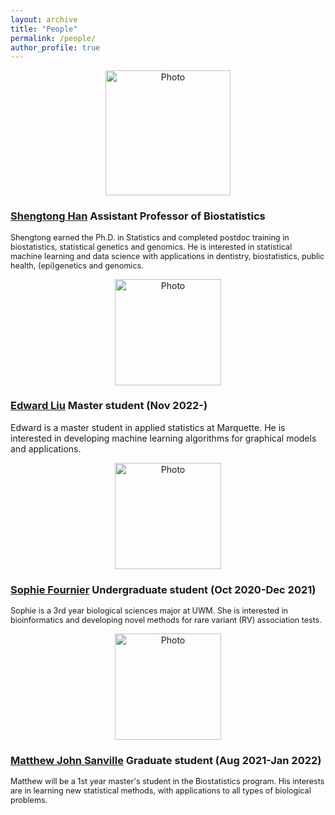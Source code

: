 ```yaml
---
layout: archive
title: "People"
permalink: /people/
author_profile: true
---
```




<p align="center">
  <img src="https://han16.github.io/shengtonghan.github.io/images/head shot.jpg?raw=true" alt="Photo" style="width: 200px;"/> 
</p>


### [Shengtong Han](https://han16.github.io/shengtonghan.github.io//) Assistant Professor of Biostatistics  

<span style="font-size:0.9em;">
Shengtong earned the Ph.D. in Statistics and completed postdoc training in biostatistics, statistical genetics and genomics. He is interested in statistical machine learning and data science with applications in dentistry, biostatistics, public health, (epi)genetics and genomics.</span>   



<p align="center">
  <img src="https://han16.github.io/shengtonghan.github.io/images/edward.jpg?raw=true" alt="Photo" style="width: 170px;"/> 
</p>



### [Edward Liu](https://han16.github.io/shengtonghan.github.io//people/) Master student (Nov 2022-)

Edward is a master student in applied statistics at Marquette. He is interested in developing machine learning algorithms for graphical models and applications. 




<p align="center">
  <img src="https://han16.github.io/shengtonghan.github.io/images/sophie.jpeg?raw=true" alt="Photo" style="width: 170px;"/> 
</p>


### [Sophie Fournier](https://han16.github.io/shengtonghan.github.io//people/) Undergraduate student (Oct 2020-Dec 2021)

<span style="font-size:0.9em;">
Sophie is a 3rd year biological sciences major at UWM. She is interested in bioinformatics and developing novel methods for rare variant (RV) association tests. </span> 


<p align="center">
  <img src="https://han16.github.io/shengtonghan.github.io/images/matthew.jpg?raw=true" alt="Photo" style="width: 170px;"/> 
</p>

### [Matthew John Sanville](https://han16.github.io/shengtonghan.github.io//people/) Graduate student (Aug 2021-Jan 2022)

<span style="font-size:0.9em;">
Matthew will be a 1st year master's student in the Biostatistics program. His interests are in learning new statistical methods, with applications to all types of biological problems. </span> 
